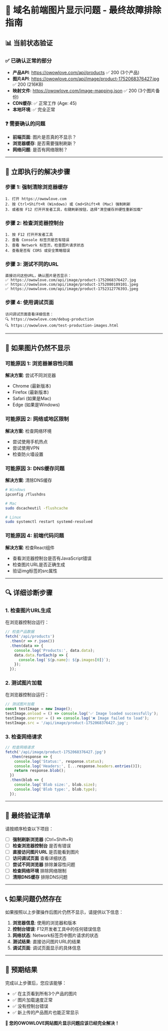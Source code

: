 # 🎯 域名前端图片显示问题 - 最终故障排除指南

## 📊 **当前状态验证**

### ✅ **已确认正常的部分**
- **产品API**: https://owowlove.com/api/products ✅ 200 (3个产品)
- **图片API**: https://owowlove.com/api/image/product-1752068376427.jpg ✅ 200 (216KB)
- **映射文件**: https://owowlove.com/image-mapping.json ✅ 200 (3个图片备份)
- **CDN缓存**: ✅ 正常工作 (Age: 45)
- **本地环境**: ✅ 完全正常

### ❓ **需要确认的问题**
- **前端页面**: 图片是否真的不显示？
- **浏览器缓存**: 是否需要强制刷新？
- **网络问题**: 是否有网络限制？

---

## 🔧 **立即执行的解决步骤**

### 步骤 1: 强制清除浏览器缓存
```
1. 打开 https://owowlove.com
2. 按 Ctrl+Shift+R (Windows) 或 Cmd+Shift+R (Mac) 强制刷新
3. 或者按 F12 打开开发者工具，右键刷新按钮，选择"清空缓存并硬性重新加载"
```

### 步骤 2: 检查浏览器控制台
```
1. 按 F12 打开开发者工具
2. 查看 Console 标签页是否有错误
3. 查看 Network 标签页，检查图片请求状态
4. 查看是否有 CORS 或安全策略错误
```

### 步骤 3: 测试不同的URL
```
直接访问这些URL，确认图片是否显示：
✅ https://owowlove.com/api/image/product-1752068376427.jpg
✅ https://owowlove.com/api/image/product-1752080189101.jpeg  
✅ https://owowlove.com/api/image/product-1752312776393.jpeg
```

### 步骤 4: 使用调试页面
```
访问调试页面查看详细信息：
🔍 https://owowlove.com/debug-production
🔍 https://owowlove.com/test-production-images.html
```

---

## 🚨 **如果图片仍然不显示**

### 可能原因 1: 浏览器兼容性问题
**解决方案**: 尝试不同浏览器
- Chrome (最新版本)
- Firefox (最新版本)  
- Safari (如果是Mac)
- Edge (如果是Windows)

### 可能原因 2: 网络或地区限制
**解决方案**: 检查网络环境
- 尝试使用手机热点
- 尝试使用VPN
- 检查防火墙设置

### 可能原因 3: DNS缓存问题
**解决方案**: 清除DNS缓存
```bash
# Windows
ipconfig /flushdns

# Mac
sudo dscacheutil -flushcache

# Linux
sudo systemctl restart systemd-resolved
```

### 可能原因 4: 前端代码问题
**解决方案**: 检查React组件
- 查看浏览器控制台是否有JavaScript错误
- 检查图片URL是否正确生成
- 验证img标签的src属性

---

## 🔍 **详细诊断步骤**

### 1. 检查图片URL生成
在浏览器控制台运行：
```javascript
// 检查产品数据
fetch('/api/products')
  .then(r => r.json())
  .then(data => {
    console.log('Products:', data.data);
    data.data.forEach(p => {
      console.log(`${p.name}: ${p.images[0]}`);
    });
  });
```

### 2. 测试图片加载
在浏览器控制台运行：
```javascript
// 测试图片加载
const testImage = new Image();
testImage.onload = () => console.log('✅ Image loaded successfully');
testImage.onerror = () => console.log('❌ Image failed to load');
testImage.src = '/api/image/product-1752068376427.jpg';
```

### 3. 检查网络请求
```javascript
// 检查网络请求
fetch('/api/image/product-1752068376427.jpg')
  .then(response => {
    console.log('Status:', response.status);
    console.log('Headers:', [...response.headers.entries()]);
    return response.blob();
  })
  .then(blob => {
    console.log('Blob size:', blob.size);
    console.log('Blob type:', blob.type);
  });
```

---

## 🎯 **最终验证清单**

请按顺序检查以下项目：

- [ ] **强制刷新浏览器** (Ctrl+Shift+R)
- [ ] **检查浏览器控制台** 是否有错误
- [ ] **直接访问图片URL** 是否能看到图片
- [ ] **访问调试页面** 查看详细状态
- [ ] **尝试不同浏览器** 排除兼容性问题
- [ ] **检查网络环境** 排除网络限制
- [ ] **清除DNS缓存** 排除DNS问题

---

## 📞 **如果问题仍然存在**

如果按照以上步骤操作后图片仍然不显示，请提供以下信息：

1. **浏览器信息**: 使用的浏览器和版本
2. **控制台错误**: F12开发者工具中的任何错误信息
3. **网络状态**: Network标签页中图片请求的状态
4. **测试结果**: 直接访问图片URL的结果
5. **调试页面**: 调试页面显示的具体信息

---

## 🎉 **预期结果**

完成以上步骤后，您应该能够：
- ✅ 在主页看到所有3个产品的图片
- ✅ 图片加载速度正常
- ✅ 没有控制台错误
- ✅ 新上传的产品图片也能正常显示

**🚀 您的OWOWLOVE网站图片显示问题应该已经完全解决！**
